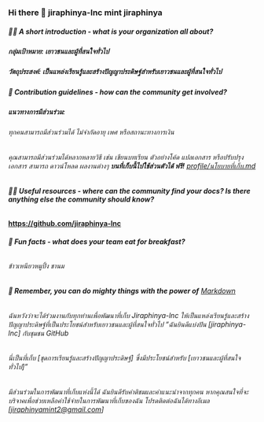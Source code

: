 ### Hi there 👋 jiraphinya-lnc mint jiraphinya





##### **🙋‍♀️ A short introduction - what is your organization all about?**
##### กลุ่มเป้าหมาย: เยาวชนและผู้ที่สนใจทั่วไป
##### **วัตถุประสงค์: เป็นแหล่งเรียนรู้และสร้างปัญญาประดิษฐ์สำหรับเยาวชนและผู้ที่สนใจทั่วไป**
##### **🌈 Contribution guidelines - how can the community get involved?**
##### **แนวทางการมีส่วนร่วม:**
###### ทุกคนสามารถมีส่วนร่วมได้ ไม่จำกัดอายุ เพศ หรือสถานะทางการเงิน
###### คุณสามารถมีส่วนร่วมได้หลากหลายวิธี เช่น เขียนบทเรียน ตัวอย่างโค้ด แปลเอกสาร หรือปรับปรุงเอกสาร สามารถ ดาวน์โหลด ผลงานต่างๆ **บนที่เก็บนี้ไปใช้ส่วนตัวได้ ฟรี!** [profile/นโยบายที่เก็บ.md](https://github.com/jiraphinya-lnc/.github/blob/main/profile/%E0%B8%99%E0%B9%82%E0%B8%A2%E0%B8%9A%E0%B8%B2%E0%B8%A2%E0%B8%97%E0%B8%B5%E0%B9%88%E0%B9%80%E0%B8%81%E0%B9%87%E0%B8%9A.md)
###### **👩‍💻 Useful resources - where can the community find your docs? Is there anything else the community should know?**
**https://github.com/jiraphinya-lnc**
###### **🍿 Fun facts - what does your team eat for breakfast?**
###### ข้าวเหนียวหมูปิ้ง ชานม
###### **🧙 Remember, you can do mighty things with the power of** [Markdown](https://docs.github.com/github/writing-on-github/getting-started-with-writing-and-formatting-on-github/basic-writing-and-formatting-syntax)
###### ฉันหวังว่าจะได้ร่วมงานกับทุกท่านเพื่อพัฒนาที่เก็บ Jiraphinya-lnc ให้เป็นแหล่งเรียนรู้และสร้างปัญญาประดิษฐ์ที่เป็นประโยชน์สำหรับเยาวชนและผู้ที่สนใจทั่วไป “ฉันยินดีแบ่งปัน [jiraphinya-lnc] กับชุมชน GitHub  
###### นี่เป็นที่เก็บ [ชุดการเรียนรู้และสร้างปัญญาประดิษฐ์] ซึ่งมีประโยชน์สำหรับ [เยาวชนและผู้ที่สนใจทั่วไป]”
###### มีส่วนร่วมในการพัฒนาที่เก็บแห่งนี้ได้ ฉันยินดีรับคำติชมและคำแนะนำจากทุกคน หากคุณสนใจที่จะบริจาคเพื่อช่วยเหลือค่าใช้จ่ายในการพัฒนาที่เก็บของฉัน โปรดติดต่อฉันได้ทางอีเมล [jiraphinyamint2@gmail.com]


